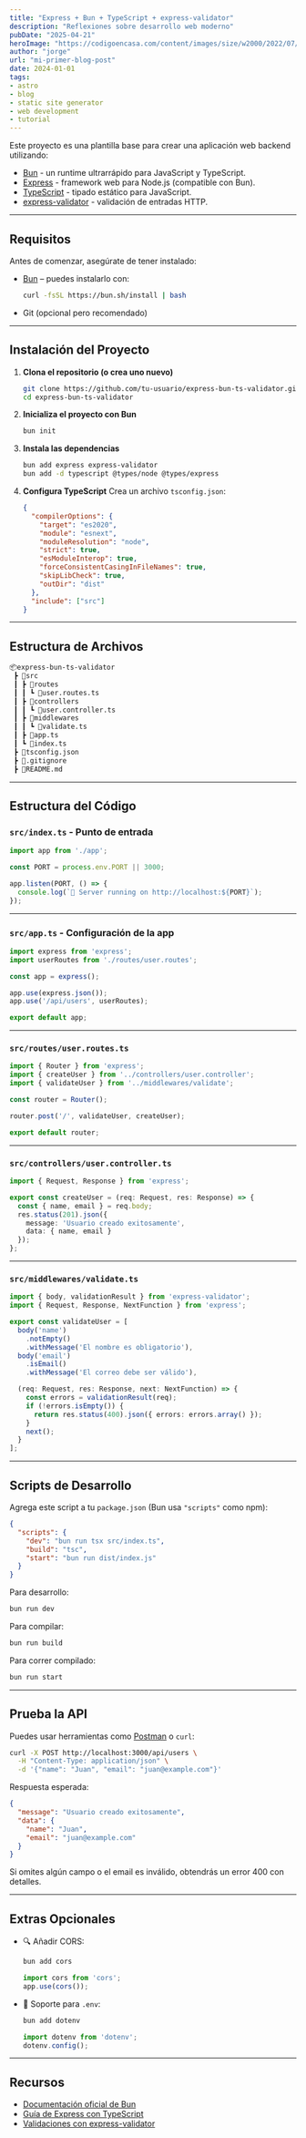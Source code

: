 ```yaml
---
title: "Express + Bun + TypeScript + express-validator"
description: "Reflexiones sobre desarrollo web moderno"
pubDate: "2025-04-21"
heroImage: "https://codigoencasa.com/content/images/size/w2000/2022/07/Expressjs--1-.JPG"
author: "jorge"
url: "mi-primer-blog-post"
date: 2024-01-01
tags:
- astro
- blog
- static site generator
- web development
- tutorial
---
```



Este proyecto es una plantilla base para crear una aplicación web backend utilizando:

- [Bun](https://bun.sh/) - un runtime ultrarrápido para JavaScript y TypeScript.
- [Express](https://expressjs.com/) - framework web para Node.js (compatible con Bun).
- [TypeScript](https://www.typescriptlang.org/) - tipado estático para JavaScript.
- [express-validator](https://express-validator.github.io/docs/) - validación de entradas HTTP.

---

## Requisitos

Antes de comenzar, asegúrate de tener instalado:

- [Bun](https://bun.sh/) – puedes instalarlo con:
  ```bash
  curl -fsSL https://bun.sh/install | bash
  ```
- Git (opcional pero recomendado)

---

## Instalación del Proyecto

1. **Clona el repositorio (o crea uno nuevo)**
   ```bash
   git clone https://github.com/tu-usuario/express-bun-ts-validator.git
   cd express-bun-ts-validator
   ```

2. **Inicializa el proyecto con Bun**
   ```bash
   bun init
   ```

3. **Instala las dependencias**
   ```bash
   bun add express express-validator
   bun add -d typescript @types/node @types/express
   ```

4. **Configura TypeScript**
   Crea un archivo `tsconfig.json`:
   ```json
   {
     "compilerOptions": {
       "target": "es2020",
       "module": "esnext",
       "moduleResolution": "node",
       "strict": true,
       "esModuleInterop": true,
       "forceConsistentCasingInFileNames": true,
       "skipLibCheck": true,
       "outDir": "dist"
     },
     "include": ["src"]
   }
   ```

---

## Estructura de Archivos

```bash
📦express-bun-ts-validator
 ┣ 📂src
 ┃ ┣ 📂routes
 ┃ ┃ ┗ 📜user.routes.ts
 ┃ ┣ 📂controllers
 ┃ ┃ ┗ 📜user.controller.ts
 ┃ ┣ 📂middlewares
 ┃ ┃ ┗ 📜validate.ts
 ┃ ┣ 📜app.ts
 ┃ ┗ 📜index.ts
 ┣ 📜tsconfig.json
 ┣ 📜.gitignore
 ┣ 📜README.md
```

---

## Estructura del Código

### `src/index.ts` - Punto de entrada

```ts
import app from './app';

const PORT = process.env.PORT || 3000;

app.listen(PORT, () => {
  console.log(`🚀 Server running on http://localhost:${PORT}`);
});
```

---

### `src/app.ts` - Configuración de la app

```ts
import express from 'express';
import userRoutes from './routes/user.routes';

const app = express();

app.use(express.json());
app.use('/api/users', userRoutes);

export default app;
```

---

### `src/routes/user.routes.ts`

```ts
import { Router } from 'express';
import { createUser } from '../controllers/user.controller';
import { validateUser } from '../middlewares/validate';

const router = Router();

router.post('/', validateUser, createUser);

export default router;
```

---

### `src/controllers/user.controller.ts`

```ts
import { Request, Response } from 'express';

export const createUser = (req: Request, res: Response) => {
  const { name, email } = req.body;
  res.status(201).json({
    message: 'Usuario creado exitosamente',
    data: { name, email }
  });
};
```

---

### `src/middlewares/validate.ts`

```ts
import { body, validationResult } from 'express-validator';
import { Request, Response, NextFunction } from 'express';

export const validateUser = [
  body('name')
    .notEmpty()
    .withMessage('El nombre es obligatorio'),
  body('email')
    .isEmail()
    .withMessage('El correo debe ser válido'),

  (req: Request, res: Response, next: NextFunction) => {
    const errors = validationResult(req);
    if (!errors.isEmpty()) {
      return res.status(400).json({ errors: errors.array() });
    }
    next();
  }
];
```

---

## Scripts de Desarrollo

Agrega este script a tu `package.json` (Bun usa `"scripts"` como npm):

```json
{
  "scripts": {
    "dev": "bun run tsx src/index.ts",
    "build": "tsc",
    "start": "bun run dist/index.js"
  }
}
```

Para desarrollo:
```bash
bun run dev
```

Para compilar:
```bash
bun run build
```

Para correr compilado:
```bash
bun run start
```

---

## Prueba la API

Puedes usar herramientas como [Postman](https://www.postman.com/) o `curl`:

```bash
curl -X POST http://localhost:3000/api/users \
  -H "Content-Type: application/json" \
  -d '{"name": "Juan", "email": "juan@example.com"}'
```

Respuesta esperada:
```json
{
  "message": "Usuario creado exitosamente",
  "data": {
    "name": "Juan",
    "email": "juan@example.com"
  }
}
```

Si omites algún campo o el email es inválido, obtendrás un error 400 con detalles.

---

## Extras Opcionales

- 🔍 Añadir CORS:
  ```bash
  bun add cors
  ```
  ```ts
  import cors from 'cors';
  app.use(cors());
  ```

- 📁 Soporte para `.env`:
  ```bash
  bun add dotenv
  ```
  ```ts
  import dotenv from 'dotenv';
  dotenv.config();
  ```

---

## Recursos

- [Documentación oficial de Bun](https://bun.sh/docs)
- [Guía de Express con TypeScript](https://expressjs.com/en/advanced/best-practice-performance.html)
- [Validaciones con express-validator](https://express-validator.github.io/docs/)
